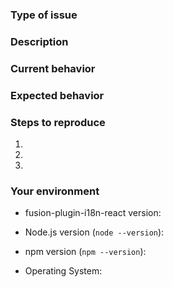 <!--
  Thank you for taking the time to submit an issue.

  Before opening a new issue, please search existing issues (https://github.com/fusionjs/fusion-plugin-i18n-react/issues)
  to double-check your issue isn't already known.

  To make it easier for us to help you — please follow the suggested format below.
-->

<!--- Provide a general summary of the issue in the title -->

### Type of issue

<!-- Feature request or bug -->

### Description

<!--- Describe the issue or the enhancement you want to see. -->

### Current behavior

<!--- What happens. -->

### Expected behavior

<!--- What should happen. -->

### Steps to reproduce

1.
2.
3.

### Your environment

* fusion-plugin-i18n-react version:

* Node.js version (`node --version`):

* npm version (`npm --version`):

* Operating System: